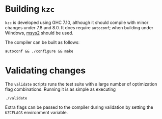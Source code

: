 # Building `kzc`

`kzc` is developed using GHC 7.10, although it should compile with minor changes
under 7.8 and 8.0. It does require `autoconf`; when building under Windows,
[msys2](https://msys2.github.io/) should be used.

The compiler can be built as follows:

    autoconf && ./configure && make

# Validating changes

The `validate` scripts runs the test suite with a large number of optimization
flag combinations. Running it is as simple as executing

    ./validate

Extra flags can be passed to the compiler during validation by setting the
`KZCFLAGS` environment variable.
